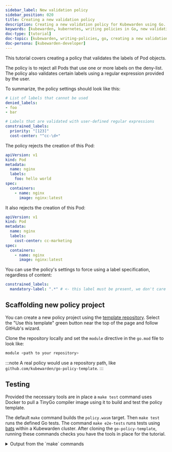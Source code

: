 ```yaml
---
sidebar_label: New validation policy
sidebar_position: 020
title: Creating a new validation policy
description: Creating a new validation policy for Kubewarden using Go.
keywords: [kubewarden, kubernetes, writing policies in Go, new validation policy]
doc-type: [tutorial]
doc-topic: [kubewarden, writing-policies, go, creating a new validation policy]
doc-persona: [kubewarden-developer]
---
```


This tutorial covers creating a policy that validates the labels of Pod objects.

The policy is to reject all Pods that use one or more labels on the deny-list.
The policy also validates certain labels using a regular expression provided by the user.

To summarize, the policy settings should look like this:

```yaml
# List of labels that cannot be used
denied_labels:
- foo
- bar

# Labels that are validated with user-defined regular expressions
constrained_labels:
  priority: "[123]"
  cost-center: "^cc-\d+"
```

The policy rejects the creation of this Pod:

```yaml
apiVersion: v1
kind: Pod
metadata:
  name: nginx
  labels:
    foo: hello world
spec:
  containers:
    - name: nginx
      image: nginx:latest
```

It also rejects the creation of this Pod:

```yaml
apiVersion: v1
kind: Pod
metadata:
  name: nginx
  labels:
    cost-center: cc-marketing
spec:
  containers:
    - name: nginx
      image: nginx:latest
```

You can use the policy's settings to force using a label specification, regardless of content:

```yaml
constrained_labels:
  mandatory-label: ".*" # <- this label must be present, we don't care about its value
```

## Scaffolding new policy project

You can create a new policy project using the
[template repository](https://github.com/kubewarden/go-policy-template).
Select the "Use this template" green button near the top of the page
and follow GitHub's wizard.

Clone the repository locally and set the `module` directive in the `go.mod` file to look like:

```go
module <path to your repository>
```

:::note
A real policy would use a repository path, like `github.com/kubewarden/go-policy-template`.
:::

## Testing

Provided the necessary tools are in place a `make test` command uses Docker to pull a TinyGo compiler image using it to build and test the policy template.

The default `make` command builds the `policy.wasm` target. Then `make test` runs the defined Go tests.
The command `make e2e-tests` runs tests using [bats](https://github.com/bats-core/bats-core) within a Kubewarden cluster.
After cloning the `go-policy-template`, running these commands checks you have the tools in place for the tutorial.

<details>

<summary>Output from the `make` commands</summary>

```console
make test
docker run \
        --rm \
        -e GOFLAGS="-buildvcs=false" \
        -v /home/jhk/projects/suse/tmp/go-kw-demo:/src \
        -w /src tinygo/tinygo:0.30.0 \
        tinygo build -o policy.wasm -target=wasi -no-debug .
Unable to find image 'tinygo/tinygo:0.30.0' locally
0.30.0: Pulling from tinygo/tinygo
9aaefb8797c4: Pull complete
24ab7ca26e01: Pull complete
ca4ea8be6361: Pull complete
50380d0859d2: Pull complete
4f4fb700ef54: Pull complete
ea0ddd497f04: Pull complete
01ba28116afb: Pull complete
Digest: sha256:5cbf5e50aec3a00fcff8bb4ae070a07eea8198187a97b21dff6d873d2274ce7a
Status: Downloaded newer image for tinygo/tinygo:0.30.0
go test -v
=== RUN   TestParsingSettingsWithNoValueProvided
--- PASS: TestParsingSettingsWithNoValueProvided (0.00s)
=== RUN   TestIsNameDenied
--- PASS: TestIsNameDenied (0.00s)
=== RUN   TestEmptySettingsLeadsToApproval
NATIVE: |{"level":"debug","message":"validating pod object","name":"test-pod","namespace":"default"}
|
--- PASS: TestEmptySettingsLeadsToApproval (0.00s)
=== RUN   TestApproval
NATIVE: |{"level":"debug","message":"validating pod object","name":"test-pod","namespace":"default"}
|
--- PASS: TestApproval (0.00s)
=== RUN   TestApproveFixture
NATIVE: |{"level":"debug","message":"validating pod object","name":"test-pod","namespace":"default"}
|
--- PASS: TestApproveFixture (0.00s)
=== RUN   TestRejectionBecauseNameIsDenied
NATIVE: |{"level":"debug","message":"validating pod object","name":"test-pod","namespace":"default"}
|
NATIVE: |{"level":"info","message":"rejecting pod object","name":"test-pod","denied_names":"foo,test-pod"}
|
--- PASS: TestRejectionBecauseNameIsDenied (0.00s)
PASS
ok      github.com/kubewarden/go-policy-template        0.004s
```

and

```console
make e2e-tests
bats e2e.bats
e2e.bats
 ✓ reject because name is on deny list
 ✓ accept because name is not on the deny list
 ✓ accept because the deny list is empty

3 tests, 0 failures
```

</details>
